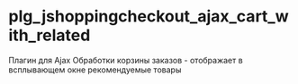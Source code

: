 # plg_jshoppingcheckout_ajax_cart_with_related
Плагин для Ajax Обработки корзины заказов - отображает в всплывающем окне рекомендуемые товары
